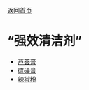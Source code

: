 [返回首页](index.md)  
# “强效清洁剂”  
- [芦荟膏](AloeVeraGel.md)  
- [硫磺膏](BrimstoneGel.md)  
- [辣椒粉](ChiliPowder.md)  
